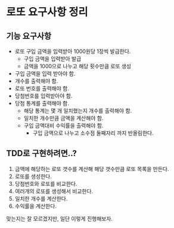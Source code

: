 # 로또 요구사항 정리

## 기능 요구사항

- 로또 구입 금액을 입력받아 1000원당 1장씩 발급한다.
    - 구입 금액을 입력받아 발급
    - 금액을 1000으로 나누고 해당 횟수만큼 로또 생성
- 구입 금액을 입력 받아야 함.
- 개수를 출력해야 함.
- 로또 번호를 출력해야 함.
- 당첨번호를 입력받아야 함.
- 당첨 통계를 출력해야 함.
    - 해당 통계는 몇 개 일치했는지 개수를 출력해야 함.
    - 일치한 개수만큼 금액을 계산해야 함.
    - 구입 금액대비 수익률을 출력해야 함.
        - 구입 금액으로 나누고 소수점 둘째자리 까지 반올림한다.

## TDD로 구현하려면..?

1. 금액에 해당하는 로또 갯수를 계산해 해당 갯수만큼 로또 목록을 만든다.
2. 로또를 생성한다.
3. 당첨번호와 로또를 비교한다.
4. 여러개의 로또를 생성해서 비교한다.
5. 일치한 개수를 계산한다.
6. 수익률을 계산한다.

맞는지는 잘 모르겠지만, 일단 이렇게 진행해보자.
